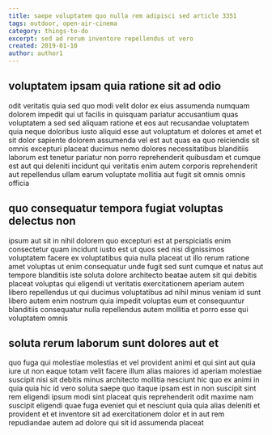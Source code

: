 ```yaml
---
title: saepe voluptatem quo nulla rem adipisci sed article 3351
tags: outdoor, open-air-cinema
category: things-to-do
excerpt: sed ad rerum inventore repellendus ut vero
created: 2019-01-10
author: author1
---
```


## voluptatem ipsam quia ratione sit ad odio

odit veritatis quia sed quo modi velit dolor ex eius assumenda numquam dolorem impedit qui ut facilis in quisquam pariatur accusantium quas voluptatem a sed sed aliquam ratione et eos aut recusandae voluptatem quia neque doloribus iusto aliquid esse aut voluptatum et dolores et amet et sit dolor sapiente dolorem assumenda vel est aut quas ea quo reiciendis sit omnis excepturi placeat ducimus nemo dolores necessitatibus blanditiis laborum est tenetur pariatur non porro reprehenderit quibusdam et cumque est aut qui deleniti incidunt qui veritatis enim autem corporis reprehenderit aut repellendus ullam earum voluptate mollitia aut fugit sit omnis omnis officia

## quo consequatur tempora fugiat voluptas delectus non

ipsum aut sit in nihil dolorem quo excepturi est at perspiciatis enim consectetur quam incidunt iusto est ut quos sed nisi dignissimos voluptatem facere ex voluptatibus quia nulla placeat ut illo rerum ratione amet voluptas ut enim consequatur unde fugit sed sunt cumque et natus aut tempore blanditiis iste soluta dolore architecto beatae autem sit qui debitis placeat voluptas qui eligendi ut veritatis exercitationem aperiam autem libero repellendus ut qui ducimus voluptatibus ad nihil minus veniam id sunt libero autem enim nostrum quia impedit voluptas eum et consequuntur blanditiis consequatur nulla repellendus autem mollitia et porro esse qui voluptatem omnis

## soluta rerum laborum sunt dolores aut et

quo fuga qui molestiae molestias et vel provident animi et qui sint aut quia iure ut non eaque totam velit facere illum alias maiores id aperiam molestiae suscipit nisi sit debitis minus architecto mollitia nesciunt hic quo ex animi in quia quia hic id vero soluta saepe quo itaque ipsam est in non suscipit sint rem eligendi ipsum modi sint placeat quis reprehenderit odit maxime nam suscipit eligendi quae fuga eveniet qui et nesciunt quia quia alias deleniti et provident et et inventore sit ad exercitationem dolor et in aut rem repudiandae autem ad dolore qui sit id assumenda placeat
